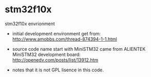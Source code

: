 stm32f10x
=========

stm32f10x envrionment

* initial development environment get from: 
http://www.amobbs.com/thread-874394-1-1.html

* source code name start with MiniSTM32 came from ALIENTEK MiniSTM32 development board: 
http://openedv.com/posts/list/13912.htm

* notes that it is not GPL lisence in this code.

